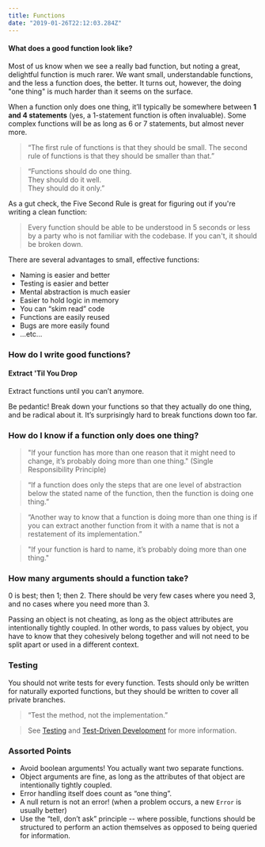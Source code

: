 ```yaml
---
title: Functions
date: "2019-01-26T22:12:03.284Z"
---
```


#### What does a good function look like?

Most of us know when we see a really bad function, but noting a great, delightful function is much rarer. We want small, understandable functions, and the less a function does, the better. It turns out, however, the doing "one thing" is much harder than it seems on the surface.

When a function only does one thing, it’ll typically be somewhere between **1 and 4 statements** (yes, a 1-statement function is often invaluable). Some complex functions will be as long as 6 or 7 statements, but almost never more.

> “The first rule of functions is that they should be small. The second rule of functions is that they should be smaller than that.”

> “Functions should do one thing.  
> They should do it well.  
> They should do it only.”

As a gut check, the Five Second Rule is great for figuring out if you're writing a clean function:

> Every function should be able to be understood in 5 seconds or less by a party who is not familiar with the codebase.
> If you can't, it should be broken down.

There are several advantages to small, effective functions:

- Naming is easier and better
- Testing is easier and better
- Mental abstraction is much easier
- Easier to hold logic in memory
- You can “skim read” code
- Functions are easily reused
- Bugs are more easily found
- ...etc...

### How do I write good functions?

#### Extract 'Til You Drop

Extract functions until you can’t anymore.

Be pedantic! Break down your functions so that they actually do one thing, and be radical about it. It’s surprisingly hard to break functions down too far.

### How do I know if a function only does one thing?

> "If your function has more than one reason that it might need to change, it’s probably doing more than one thing."
> (Single Responsibility Principle)

> “If a function does only the steps that are one level of abstraction below the stated name of the function, then the function is doing one thing.”

> “Another way to know that a function is doing more than one thing is if you can extract another function from it with a name that is not a restatement of its implementation.”

> "If your function is hard to name, it’s probably doing more than one thing."

### How many arguments should a function take?

0 is best; then 1; then 2.
There should be very few cases where you need 3, and no cases where you need more than 3.

Passing an object is not cheating, as long as the object attributes are intentionally tightly coupled. In other words, to pass values by object, you have to know that they cohesively belong together and will not need to be split apart or used in a different context.

### Testing

You should not write tests for every function. Tests should only be written for naturally exported functions, but they should be written to cover all private branches.

> “Test the method, not the implementation.”

> See [Testing](/testing) and [Test-Driven Development](/test-driven-development) for more information.

### Assorted Points

- Avoid boolean arguments! You actually want two separate functions.
- Object arguments are fine, as long as the attributes of that object are intentionally tightly coupled.
- Error handling itself does count as “one thing”.
- A null return is not an error! (when a problem occurs, a new `Error` is usually better)
- Use the “tell, don’t ask” principle -- where possible, functions should be structured to perform an action themselves as opposed to being queried for information.
